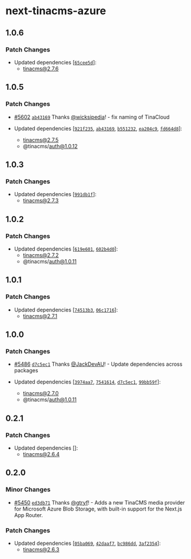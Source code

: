 # next-tinacms-azure

## 1.0.6

### Patch Changes

- Updated dependencies [[`65cee5d`](https://github.com/tinacms/tinacms/commit/65cee5d6ae16c7320a4a14f0d9a82dc5f9103e34)]:
  - tinacms@2.7.6

## 1.0.5

### Patch Changes

- [#5602](https://github.com/tinacms/tinacms/pull/5602) [`ab43169`](https://github.com/tinacms/tinacms/commit/ab43169af5a95f31fa27bb0236623a031883a1fd) Thanks [@wicksipedia](https://github.com/wicksipedia)! - fix naming of TinaCloud

- Updated dependencies [[`921f235`](https://github.com/tinacms/tinacms/commit/921f2356e4615d532d02eefa7103fdb70f83b97a), [`ab43169`](https://github.com/tinacms/tinacms/commit/ab43169af5a95f31fa27bb0236623a031883a1fd), [`b551232`](https://github.com/tinacms/tinacms/commit/b5512326ad0ad9855bc75e2073a3ab2a8ec4c064), [`ea204c9`](https://github.com/tinacms/tinacms/commit/ea204c9045451f3ebea04f503e6158d2016613e4), [`fd664d8`](https://github.com/tinacms/tinacms/commit/fd664d8f4e83941ed1b1f234668ab6341a6178f8)]:
  - tinacms@2.7.5
  - @tinacms/auth@1.0.12

## 1.0.3

### Patch Changes

- Updated dependencies [[`991db1f`](https://github.com/tinacms/tinacms/commit/991db1f10c1f9cf9211d7e82bd56658cdcce24c7)]:
  - tinacms@2.7.3

## 1.0.2

### Patch Changes

- Updated dependencies [[`619e601`](https://github.com/tinacms/tinacms/commit/619e6010d6f95d893e980952bef64f747808c956), [`602b4d0`](https://github.com/tinacms/tinacms/commit/602b4d07f94de4c10d5bb059a5edc49546a2031c)]:
  - tinacms@2.7.2
  - @tinacms/auth@1.0.11

## 1.0.1

### Patch Changes

- Updated dependencies [[`74513b3`](https://github.com/tinacms/tinacms/commit/74513b357aa27165aa86f7b3218c697c663539e8), [`06c1716`](https://github.com/tinacms/tinacms/commit/06c17163b558a96275b0ef66c746b005a6f90d13)]:
  - tinacms@2.7.1

## 1.0.0

### Patch Changes

- [#5486](https://github.com/tinacms/tinacms/pull/5486) [`d7c5ec1`](https://github.com/tinacms/tinacms/commit/d7c5ec1b174419dcc6ddba3cfb3684dd469da571) Thanks [@JackDevAU](https://github.com/JackDevAU)! - Update dependencies across packages

- Updated dependencies [[`3974aa7`](https://github.com/tinacms/tinacms/commit/3974aa759192713140733b99ee0254a1a056e124), [`7541614`](https://github.com/tinacms/tinacms/commit/7541614527a02268ea453b23ce84637f978dcf2d), [`d7c5ec1`](https://github.com/tinacms/tinacms/commit/d7c5ec1b174419dcc6ddba3cfb3684dd469da571), [`99bb59f`](https://github.com/tinacms/tinacms/commit/99bb59ff7b9f3cf27a1382b91826eb81831ecb95)]:
  - tinacms@2.7.0
  - @tinacms/auth@1.0.11

## 0.2.1

### Patch Changes

- Updated dependencies []:
  - tinacms@2.6.4

## 0.2.0

### Minor Changes

- [#5450](https://github.com/tinacms/tinacms/pull/5450) [`ed3db71`](https://github.com/tinacms/tinacms/commit/ed3db71a808b322cad1d450fba4c066e90b78e6e) Thanks [@gtryf](https://github.com/gtryf)! - Adds a new TinaCMS media provider for Microsoft Azure Blob Storage, with built-in support for the Next.js App Router.

### Patch Changes

- Updated dependencies [[`05ba069`](https://github.com/tinacms/tinacms/commit/05ba0692a7e990fbb671177829562869d517e7c1), [`42daaf7`](https://github.com/tinacms/tinacms/commit/42daaf7af125da265d2c5998168e9c7345dc0a59), [`bc986dd`](https://github.com/tinacms/tinacms/commit/bc986dd48f9a7da264281b55926ec51ce1068bb7), [`3af2354`](https://github.com/tinacms/tinacms/commit/3af23542b984c10e138d0cf10a165d50b99bb0e9)]:
  - tinacms@2.6.3
